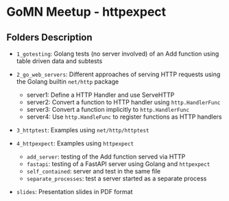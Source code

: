 # GoMN Meetup - httpexpect

## Folders Description

* `1_gotesting`: Golang tests (no server involved) of an Add function using table driven data and subtests

* `2_go_web_servers`: Different approaches of serving HTTP requests using the Golang builtin `net/http` package
  * server1: Define a HTTP Handler and use ServeHTTP
  * server2: Convert a function to HTTP handler using `http.HandlerFunc`
  * server3: Convert a function implicitly to `http.HandlerFunc`
  * server4: Use `http.HandleFunc` to register functions as HTTP handlers

* `3_httptest`: Examples using `net/http/httptest`

* `4_httpexpect`: Examples using `httpexpect`
  * `add_server`: testing of the Add function served via HTTP
  * `fastapi`: testing of a FastAPI server using Golang and `httpexpect`
  * `self_contained`: server and test in the same file
  * `separate_processes`: test a server started as a separate process

* `slides`: Presentation slides in PDF format

